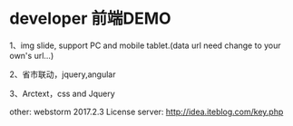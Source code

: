 # developer 前端DEMO
1、img slide, support PC and mobile tablet.(data url need change to your own's url...)

2、省市联动，jquery,angular

3、Arctext，css and Jquery


other:
webstorm 2017.2.3 
License server: http://idea.iteblog.com/key.php

